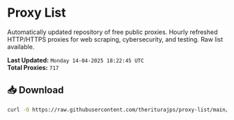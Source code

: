 # Proxy List

Automatically updated repository of free public proxies. Hourly refreshed HTTP/HTTPS proxies for web scraping, cybersecurity, and testing. Raw list available.

**Last Updated:** `Monday 14-04-2025 18:22:45 UTC`  
**Total Proxies:** `717`

## 📥 Download
```bash
curl -O https://raw.githubusercontent.com/theriturajps/proxy-list/main/proxies.txt
